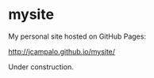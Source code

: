 mysite
======

My personal site hosted on GitHub Pages:

http://jcampalo.github.io/mysite/

Under construction.
